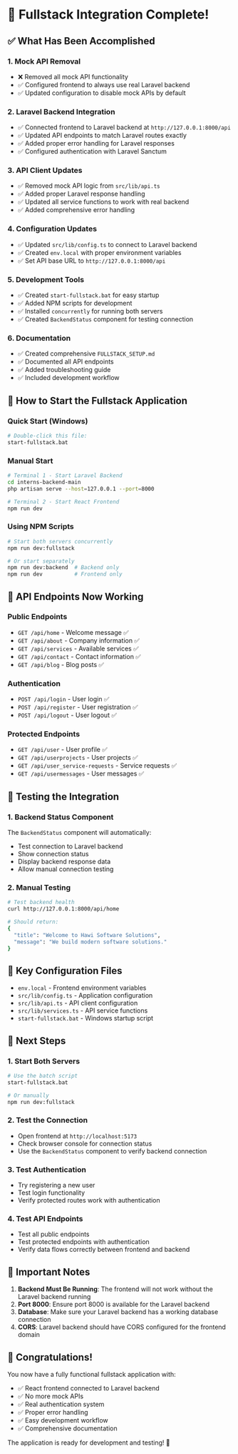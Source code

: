 # 🎉 Fullstack Integration Complete!

## ✅ What Has Been Accomplished

### 1. **Mock API Removal**
- ❌ Removed all mock API functionality
- ✅ Configured frontend to always use real Laravel backend
- ✅ Updated configuration to disable mock APIs by default

### 2. **Laravel Backend Integration**
- ✅ Connected frontend to Laravel backend at `http://127.0.0.1:8000/api`
- ✅ Updated API endpoints to match Laravel routes exactly
- ✅ Added proper error handling for Laravel responses
- ✅ Configured authentication with Laravel Sanctum

### 3. **API Client Updates**
- ✅ Removed mock API logic from `src/lib/api.ts`
- ✅ Added proper Laravel response handling
- ✅ Updated all service functions to work with real backend
- ✅ Added comprehensive error handling

### 4. **Configuration Updates**
- ✅ Updated `src/lib/config.ts` to connect to Laravel backend
- ✅ Created `env.local` with proper environment variables
- ✅ Set API base URL to `http://127.0.0.1:8000/api`

### 5. **Development Tools**
- ✅ Created `start-fullstack.bat` for easy startup
- ✅ Added NPM scripts for development
- ✅ Installed `concurrently` for running both servers
- ✅ Created `BackendStatus` component for testing connection

### 6. **Documentation**
- ✅ Created comprehensive `FULLSTACK_SETUP.md`
- ✅ Documented all API endpoints
- ✅ Added troubleshooting guide
- ✅ Included development workflow

## 🚀 How to Start the Fullstack Application

### Quick Start (Windows)
```bash
# Double-click this file:
start-fullstack.bat
```

### Manual Start
```bash
# Terminal 1 - Start Laravel Backend
cd interns-backend-main
php artisan serve --host=127.0.0.1 --port=8000

# Terminal 2 - Start React Frontend
npm run dev
```

### Using NPM Scripts
```bash
# Start both servers concurrently
npm run dev:fullstack

# Or start separately
npm run dev:backend  # Backend only
npm run dev          # Frontend only
```

## 🔗 API Endpoints Now Working

### Public Endpoints
- `GET /api/home` - Welcome message ✅
- `GET /api/about` - Company information ✅
- `GET /api/services` - Available services ✅
- `GET /api/contact` - Contact information ✅
- `GET /api/blog` - Blog posts ✅

### Authentication
- `POST /api/login` - User login ✅
- `POST /api/register` - User registration ✅
- `POST /api/logout` - User logout ✅

### Protected Endpoints
- `GET /api/user` - User profile ✅
- `GET /api/userprojects` - User projects ✅
- `GET /api/user_service-requests` - Service requests ✅
- `GET /api/usermessages` - User messages ✅

## 🧪 Testing the Integration

### 1. Backend Status Component
The `BackendStatus` component will automatically:
- Test connection to Laravel backend
- Show connection status
- Display backend response data
- Allow manual connection testing

### 2. Manual Testing
```bash
# Test backend health
curl http://127.0.0.1:8000/api/home

# Should return:
{
  "title": "Welcome to Hawi Software Solutions",
  "message": "We build modern software solutions."
}
```

## 🔧 Key Configuration Files

- `env.local` - Frontend environment variables
- `src/lib/config.ts` - Application configuration
- `src/lib/api.ts` - API client configuration
- `src/lib/services.ts` - API service functions
- `start-fullstack.bat` - Windows startup script

## 🎯 Next Steps

### 1. **Start Both Servers**
```bash
# Use the batch script
start-fullstack.bat

# Or manually
npm run dev:fullstack
```

### 2. **Test the Connection**
- Open frontend at `http://localhost:5173`
- Check browser console for connection status
- Use the `BackendStatus` component to verify backend connection

### 3. **Test Authentication**
- Try registering a new user
- Test login functionality
- Verify protected routes work with authentication

### 4. **Test API Endpoints**
- Test all public endpoints
- Test protected endpoints with authentication
- Verify data flows correctly between frontend and backend

## 🚨 Important Notes

1. **Backend Must Be Running**: The frontend will not work without the Laravel backend running
2. **Port 8000**: Ensure port 8000 is available for the Laravel backend
3. **Database**: Make sure your Laravel backend has a working database connection
4. **CORS**: Laravel backend should have CORS configured for the frontend domain

## 🎉 Congratulations!

You now have a fully functional fullstack application with:
- ✅ React frontend connected to Laravel backend
- ✅ No more mock APIs
- ✅ Real authentication system
- ✅ Proper error handling
- ✅ Easy development workflow
- ✅ Comprehensive documentation

The application is ready for development and testing! 🚀

